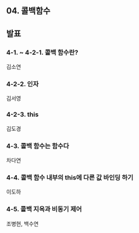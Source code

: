 ## 04. 콜백함수

## 발표

### 4-1. ~ 4-2-1. 콜백 함수란? 
김소연

### 4-2-2. 인자
김서영

### 4-2-3. this
김도경

### 4-3. 콜백 함수는 함수다
차다연

### 4-4. 콜백 함수 내부의 this에 다른 값 바인딩 하기
이도하

### 4-5. 콜백 지옥과 비동기 제어
조병현, 백수연 
